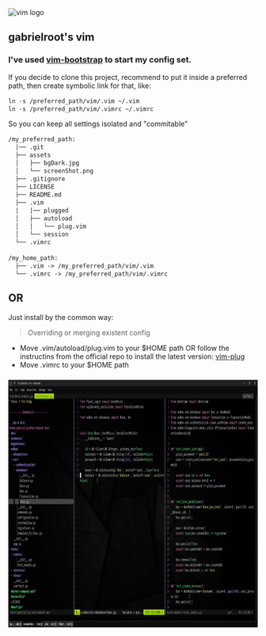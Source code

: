 <div align="left">
  <img src="https://cdn.jsdelivr.net/gh/devicons/devicon/icons/vim/vim-original.svg" height="140" width="152" alt="vim logo"  />
</div>
<h2 align="left">gabrielroot's vim</h2>

### I've used [vim-bootstrap](https://github.com/editor-bootstrap/vim-bootstrap) to start my config set.
If you decide to clone this project, recommend to put it inside a preferred path, then create symbolic link for that, like:

```
ln -s /preferred_path/vim/.vim ~/.vim
ln -s /preferred_path/vim/.vimrc ~/.vimrc
```
So you can keep all settings isolated and "commitable"

```
/my_preferred_path:
  |── .git
  ├── assets
  │   ├── bgDark.jpg
  │   └── screenShot.png
  ├── .gitignore
  ├── LICENSE
  ├── README.md
  ├── .vim
  |   |── plugged
  │   ├── autoload
  │   │   └── plug.vim
  │   └── session
  └── .vimrc
  
/my_home_path:
  ├── .vim -> /my_preferred_path/vim/.vim
  └── .vimrc -> /my_preferred_path/vim/.vimrc
```

## OR

Just install by the common way:
> Overriding or merging existent config
- Move .vim/autoload/plug.vim to your $HOME path OR follow the instructins from the official repo to install the latest version: [vim-plug](https://github.com/junegunn/vim-plug)
- Move .vimrc to your $HOME path

###

<div align="center">
  <img height="500" src="https://raw.githubusercontent.com/gabrielroot/vim/main/assets/screenShot.png"  />
</div>

###
